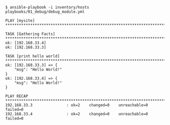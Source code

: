     $ ansible-playbook -i inventory/hosts playbooks/01_debug/debug_module.yml

    PLAY [mysite] ***********************************************************************************************************************************************

    TASK [Gathering Facts] **************************************************************************************************************************************
    ok: [192.168.33.4]
    ok: [192.168.33.3]

    TASK [print hello world] ************************************************************************************************************************************
    ok: [192.168.33.3] => {
        "msg": "Hello World!"
    }
    ok: [192.168.33.4] => {
        "msg": "Hello World!"
    }

    PLAY RECAP **************************************************************************************************************************************************
    192.168.33.3               : ok=2    changed=0    unreachable=0    failed=0
    192.168.33.4               : ok=2    changed=0    unreachable=0    failed=0
